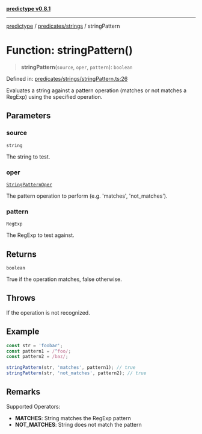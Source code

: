 [**predictype v0.8.1**](../../../README.md)

***

[predictype](../../../modules.md) / [predicates/strings](../README.md) / stringPattern

# Function: stringPattern()

> **stringPattern**(`source`, `oper`, `pattern`): `boolean`

Defined in: [predicates/strings/stringPattern.ts:26](https://github.com/maduhaime/predictype/blob/2310adbaccb6fbc00cdab8e345e79bd5b09e40f5/src/predicates/strings/stringPattern.ts#L26)

Evaluates a string against a pattern operation (matches or not matches a RegExp) using the specified operation.

## Parameters

### source

`string`

The string to test.

### oper

[`StringPatternOper`](../../../strings/enums/type-aliases/StringPatternOper.md)

The pattern operation to perform (e.g. 'matches', 'not_matches').

### pattern

`RegExp`

The RegExp to test against.

## Returns

`boolean`

True if the operation matches, false otherwise.

## Throws

If the operation is not recognized.

## Example

```ts
const str = 'foobar';
const pattern1 = /^foo/;
const pattern2 = /baz/;

stringPattern(str, 'matches', pattern1); // true
stringPattern(str, 'not_matches', pattern2); // true
```

## Remarks

Supported Operators:
- **MATCHES**: String matches the RegExp pattern
- **NOT_MATCHES**: String does not match the pattern
